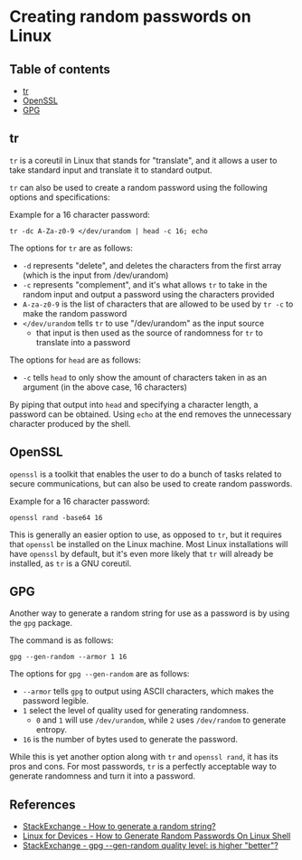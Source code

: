 # Creating random passwords on Linux

## Table of contents

- [tr](#tr)
- [OpenSSL](#openssl)
- [GPG](#gpg)

## tr

`tr` is a coreutil in Linux that stands for "translate", and it allows a user to take standard input and translate it to standard output.

`tr` can also be used to create a random password using the following options and specifications:

Example for a 16 character password:

```
tr -dc A-Za-z0-9 </dev/urandom | head -c 16; echo
```

The options for `tr` are as follows:

- `-d` represents "delete", and deletes the characters from the first array (which is the input from /dev/urandom)
- `-c` represents "complement", and it's what allows `tr` to take in the random input and output a password using the characters provided
- `A-za-z0-9` is the list of characters that are allowed to be used by `tr -c` to make the random password
- `</dev/urandom` tells `tr` to use "/dev/urandom" as the input source
    - that input is then used as the source of randomness for `tr` to translate into a password

The options for `head` are as follows:

- `-c` tells `head` to only show the amount of characters taken in as an argument (in the above case, 16 characters)

By piping that output into `head` and specifying a character length, a password can be obtained. Using `echo` at the end removes the unnecessary character produced by the shell.

## OpenSSL

`openssl` is a toolkit that enables the user to do a bunch of tasks related to secure communications, but can also be used to create random passwords.

Example for a 16 character password:

```
openssl rand -base64 16
```

This is generally an easier option to use, as opposed to `tr`, but it requires that `openssl` be installed on the Linux machine. Most Linux installations will have `openssl` by default, but it's even more likely that `tr` will already be installed, as `tr` is a GNU coreutil.

## GPG

Another way to generate a random string for use as a password is by using the `gpg` package.

The command is as follows:

```
gpg --gen-random --armor 1 16
```

The options for `gpg --gen-random` are as follows:

- `--armor` tells `gpg` to output using ASCII characters, which makes the password legible.
- `1` select the level of quality used for generating randomness.
    - `0` and `1` will use `/dev/urandom`, while `2` uses `/dev/random` to generate entropy.
- `16` is the number of bytes used to generate the password.

While this is yet another option along with `tr` and `openssl rand`, it has its pros and cons. For most passwords, `tr` is a perfectly acceptable way to generate randomness and turn it into a password.

## References

- [StackExchange - How to generate a random string?](https://unix.stackexchange.com/questions/230673/how-to-generate-a-random-string)
- [Linux for Devices - How to Generate Random Passwords On Linux Shell](https://www.linuxfordevices.com/tutorials/linux/generate-random-passwords)
- [StackExchange - gpg --gen-random quality level: is higher "better"?](https://crypto.stackexchange.com/questions/30376/gpg-gen-random-quality-level-is-higher-better)
